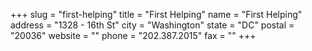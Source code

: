 +++
slug = "first-helping"
title = "First Helping"
name = "First Helping"
address = "1328 - 16th St"
city = "Washington"
state = "DC"
postal = "20036"
website = ""
phone = "202.387.2015"
fax = ""
+++
